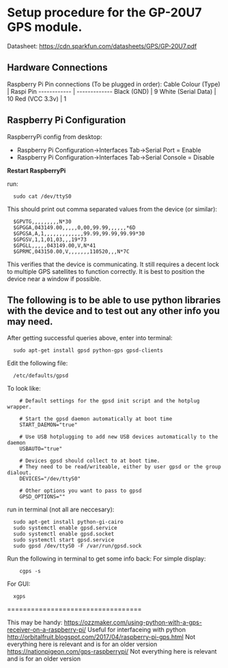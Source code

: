 # Setup procedure for the GP-20U7 GPS module.

Datasheet: https://cdn.sparkfun.com/datasheets/GPS/GP-20U7.pdf

## Hardware Connections
Raspberry Pi Pin connections (To be plugged in order):
Cable Colour (Type) | Raspi Pin
------------ | -------------
Black (GND) | 9
White (Serial Data) | 10
Red (VCC 3.3v) | 1
    
## Raspberry Pi Configuration
RaspberryPi config from desktop:
* Raspberry Pi Configuration->Interfaces Tab->Serial Port = Enable
* Raspberry Pi Configuration->Interfaces Tab->Serial Console = Disable
  
**Restart RaspberryPi**

run:
```
  sudo cat /dev/ttyS0
  ```
This should print out comma separated values from the device (or similar):
```
  $GPVTG,,,,,,,,,N*30
  $GPGGA,043149.00,,,,,0,00,99.99,,,,,,*6D
  $GPGSA,A,1,,,,,,,,,,,,,99.99,99.99,99.99*30
  $GPGSV,1,1,01,03,,,19*73
  $GPGLL,,,,,043149.00,V,N*41
  $GPRMC,043150.00,V,,,,,,,110520,,,N*7C
```
This verifies that the device is communicating. It still requires a decent lock to multiple GPS satellites to function correctly.
It is best to position the device near a window if possible.

## The following is to be able to use python libraries with the device and to test out any other info you may need.

After getting successful queries above, enter into terminal:
```
  sudo apt-get install gpsd python-gps gpsd-clients
  ```
Edit the following file:
```
  /etc/defaults/gpsd
  ```
  To look like:
```
    # Default settings for the gpsd init script and the hotplug wrapper.

    # Start the gpsd daemon automatically at boot time
    START_DAEMON="true"

    # Use USB hotplugging to add new USB devices automatically to the daemon
    USBAUTO="true"

    # Devices gpsd should collect to at boot time.
    # They need to be read/writeable, either by user gpsd or the group dialout.
    DEVICES="/dev/ttyS0"

    # Other options you want to pass to gpsd
    GPSD_OPTIONS=""
```

run in terminal (not all are neccesary):
```
  sudo apt-get install python-gi-cairo
  sudo systemctl enable gpsd.service
  sudo systemctl enable gpsd.socket
  sudo systemctl start gpsd.service
  sudo gpsd /dev/ttyS0 -F /var/run/gpsd.sock
```

Run the following in terminal to get some info back:
  For simple display:
```
    cgps -s
```
  For GUI:
```
  xgps
```
	
==================================

This may be handy:
  https://ozzmaker.com/using-python-with-a-gps-receiver-on-a-raspberry-pi/  Useful for interfaceing with python
  http://orbitalfruit.blogspot.com/2017/04/raspberry-pi-gps.html  Not everything here is relevant and is for an older version
  https://nationpigeon.com/gps-raspberrypi/ Not everything here is relevant and is for an older version
